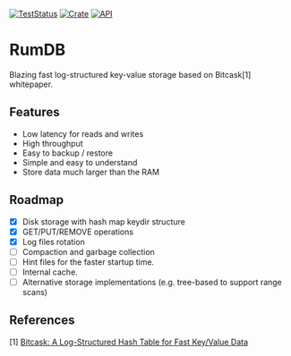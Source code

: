 [![TestStatus](https://github.com/alexyer/rumdb/actions/workflows/rust_test.yml/badge.svg?event=push)](https://github.com/alexyer/rumdb/actions)
[![Crate](https://img.shields.io/crates/v/rumdb.svg)](https://crates.io/crates/rumdb)
[![API](https://docs.rs/rumdb/badge.svg)](https://docs.rs/rumdb)

# RumDB
Blazing fast log-structured key-value storage based on Bitcask[1] whitepaper.

## Features
- Low latency for reads and writes
- High throughput
- Easy to backup / restore
- Simple and easy to understand
- Store data much larger than the RAM

## Roadmap
- [x] Disk storage with hash map keydir structure
- [x] GET/PUT/REMOVE operations
- [x] Log files rotation
- [ ] Compaction and garbage collection
- [ ] Hint files for the faster startup time.
- [ ] Internal cache.
- [ ] Alternative storage implementations (e.g. tree-based to support range scans)

## References
[1] [Bitcask: A Log-Structured Hash Table for Fast Key/Value Data](https://riak.com/assets/bitcask-intro.pdf)